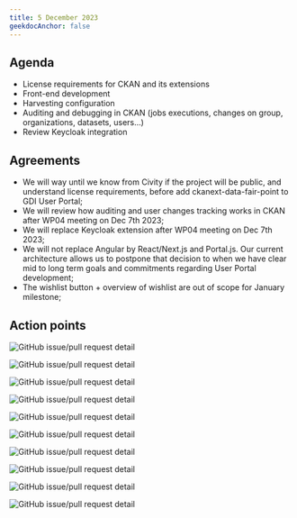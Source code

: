 ```yaml
---
title: 5 December 2023
geekdocAnchor: false
---
```

<!--
SPDX-FileCopyrightText: 2024 PNED G.I.E.

SPDX-License-Identifier: CC-BY-4.0
-->
## Agenda
* License requirements for CKAN and its extensions
* Front-end development
* Harvesting configuration
* Auditing and debugging in CKAN (jobs executions, changes on group, organizations, datasets, users...)
* Review Keycloak integration

## Agreements
* We will way until we know from Civity if the project will be public, and understand license requirements, before add ckanext-data-fair-point to GDI User Portal;
* We will review how auditing and user changes tracking works in CKAN after WP04 meeting on Dec 7th 2023;
* We will replace Keycloak extension after WP04 meeting on Dec 7th 2023;
* We will not replace Angular by React/Next.js and Portal.js. Our current architecture allows us to postpone that decision to when we have clear mid to long term goals and commitments regarding User Portal development;
* The wishlist button + overview of wishlist are out of scope for January milestone;

## Action points
![GitHub issue/pull request detail](https://img.shields.io/github/issues/detail/state/GenomicDataInfrastructure/gdi-userportal-ckan-docker/7?label=Automate%20deployment%20on%20Elixir%20LU)

![GitHub issue/pull request detail](https://img.shields.io/github/issues/detail/state/GenomicDataInfrastructure/gdi-userportal-docs/9?label=Add%20documentation%20from%20Health-RI)

![GitHub issue/pull request detail](https://img.shields.io/github/issues/detail/state/GenomicDataInfrastructure/gdi-userportal-ckan-docker/8?label=Configure%20Harvester)

![GitHub issue/pull request detail](https://img.shields.io/github/issues/detail/state/GenomicDataInfrastructure/gdi-userportal-apigateway/1?label=Make%20gdi-userportal-apigateway%20FOSS%20license%20compliant)

![GitHub issue/pull request detail](https://img.shields.io/github/issues/detail/state/GenomicDataInfrastructure/gdi-userportal-ckan-docker/9?label=Make%20gdi-userportal-ckan-docker%20FOSS%20license%20compliant)

![GitHub issue/pull request detail](https://img.shields.io/github/issues/detail/state/GenomicDataInfrastructure/gdi-userportal-ckanext-dcat/4?label=Make%20gdi-userportal-ckanext-dcat%20FOSS%20license%20compliant)

![GitHub issue/pull request detail](https://img.shields.io/github/issues/detail/state/GenomicDataInfrastructure/gdi-userportal-ckanext-gdi-userportal/7?label=Make%20gdi-userportal-ckanext-gdi-userportal%20FOSS%20license%20compliant)

![GitHub issue/pull request detail](https://img.shields.io/github/issues/detail/state/GenomicDataInfrastructure/gdi-userportal-ckanext-harvest/3?label=Make%20gdi-userportal-ckanext-harvest%20FOSS%20license%20compliant)

![GitHub issue/pull request detail](https://img.shields.io/github/issues/detail/state/GenomicDataInfrastructure/gdi-userportal-ckanext-scheming/3?label=Make%20gdi-userportal-ckanext-scheming%20FOSS%20license%20compliant)

![GitHub issue/pull request detail](https://img.shields.io/github/issues/detail/state/GenomicDataInfrastructure/gdi-userportal-frontend/3?label=Makegdi-userportal-frontend%20FOSS%20license%20compliant)
